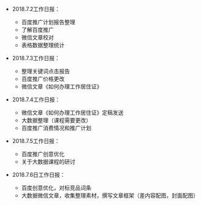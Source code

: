 - 2018.7.2工作日报：
    - 百度推广计划报告整理
    - 了解百度推广
    - 微信文章校对
    - 表格数据整理统计

- 2018.7.3工作日报：
    - 整理关键词点击报告
    - 百度推广价格更改
    - 微信文章《如何办理工作居住证》

- 2018.7.4工作日报：
    - 微信文章《如何办理工作居住证》定稿发送
    - 大数据整理（课程需要更改）
    - 百度推广消费情况和推广计划

- 2018.7.5工作日报：
    - 百度推广创意优化
    - 关于大数据课程的研讨

- 2018.7.6日工作日报：
    - 百度创意优化，对标竞品词条
    - 大数据微信文章，收集整理素材，撰写文章框架（差内容配图，封面配图）
